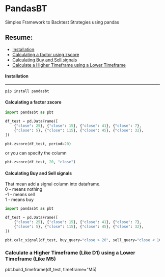 # PandasBT
Simples Framework to Backtest Strategies using pandas

## Resume:
* [Installation](#Installation)
* [Calculating a factor using zscore](#calculating-a-factor-using-zscore)
* [Calculating Buy and Sell signals](#calculating-buy-and-sell-signals)
* [Calculate a Higher Timeframe using a Lower Timeframe](#calculate-a-higher-timeframe-like-d1-using-a-lower-timeframe-like-m5)

#### Installation
----------
```
pip install pandasbt
```


#### Calculating a factor zscore
```python
import pandasbt as pbt

df_test = pd.DataFrame([
    {"close": 25}, {"close": 15}, {"close": 41}, {"close": 7},
    {"close": 5}, {"close": 115}, {"close": 45}, {"close": 32},
])

pbt.zscore(df_test, period=20)
```
or you can specify the column
```python
pbt.zscore(df_test, 20, "close")
```


#### Calculating Buy and Sell signals
That mean add a signal column into dataframe.  
0 - means nothing  
-1 - means sell  
1 - means buy  

```python
import pandasbt as pbt

df_test = pd.DataFrame([
    {"close": 25}, {"close": 15}, {"close": 41}, {"close": 7},
    {"close": 5}, {"close": 115}, {"close": 45}, {"close": 32},
])

pbt.calc_signal(df_test, buy_query="close > 20", sell_query="close < 10")
```

### Calculate a Higher Timeframe (Like D1) using a Lower Timeframe (Like M5)
pbt.build_timeframe(df_test, timeframe="M5)
